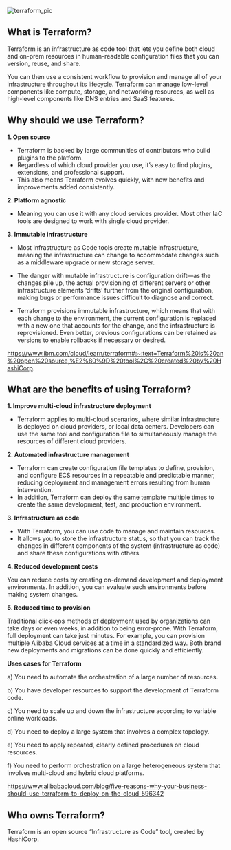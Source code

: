 ![terraform_pic](https://user-images.githubusercontent.com/105854053/176681612-fad1abd6-8066-44b6-b510-13fbf335f367.png)

## What is Terraform?

Terraform is an infrastructure as code tool that lets you define both cloud and on-prem resources in human-readable configuration files that you can version, reuse, and share. 

You can then use a consistent workflow to provision and manage all of your infrastructure throughout its lifecycle. Terraform can manage low-level components like compute, storage, and networking resources, as well as high-level components like DNS entries and SaaS features.

## Why should we use Terraform?

**1. Open source**

- Terraform is backed by large communities of contributors who build plugins to the platform. 
- Regardless of which cloud provider you use, it’s easy to find plugins, extensions, and professional support. 
- This also means Terraform evolves quickly, with new benefits and improvements added consistently.

**2. Platform agnostic** 

- Meaning you can use it with any cloud services provider. Most other IaC tools are designed to work with single cloud provider.

**3. Immutable infrastructure**

- Most Infrastructure as Code tools create mutable infrastructure, meaning the infrastructure can change to accommodate changes such as a middleware upgrade or new storage server. 

- The danger with mutable infrastructure is configuration drift—as the changes pile up, the actual provisioning of different servers or other infrastructure elements ‘drifts’ further from the original configuration, making bugs or performance issues difficult to diagnose and correct. 

- Terraform provisions immutable infrastructure, which means that with each change to the environment, the current configuration is replaced with a new one that accounts for the change, and the infrastructure is reprovisioned. Even better, previous configurations can be retained as versions to enable rollbacks if necessary or desired.

https://www.ibm.com/cloud/learn/terraform#:~:text=Terraform%20is%20an%20open%20source,%E2%80%9D%20tool%2C%20created%20by%20HashiCorp.

## What are the benefits of using Terraform?

**1. Improve multi-cloud infrastructure deployment**

- Terraform applies to multi-cloud scenarios, where similar infrastructure is deployed on cloud providers, or local data centers. Developers can use the same tool and configuration file to simultaneously manage the resources of different cloud providers.

**2. Automated infrastructure management**

- Terraform can create configuration file templates to define, provision, and configure ECS resources in a repeatable and predictable manner, reducing deployment and management errors resulting from human intervention. 
- In addition, Terraform can deploy the same template multiple times to create the same development, test, and production environment.

**3. Infrastructure as code**

- With Terraform, you can use code to manage and maintain resources. 
- It allows you to store the infrastructure status, so that you can track the changes in different components of the system (infrastructure as code) and share these configurations with others.

**4. Reduced development costs**

You can reduce costs by creating on-demand development and deployment environments. In addition, you can evaluate such environments before making system changes.

**5. Reduced time to provision**

Traditional click-ops methods of deployment used by organizations can take days or even weeks, in addition to being error-prone. With Terraform, full deployment can take just minutes. For example, you can provision multiple Alibaba Cloud services at a time in a standardized way. Both brand new deployments and migrations can be done quickly and efficiently.

**Uses cases for Terraform**

a) You need to automate the orchestration of a large number of resources.

b) You have developer resources to support the development of Terraform code.

c) You need to scale up and down the infrastructure according to variable online workloads.

d) You need to deploy a large system that involves a complex topology.

e) You need to apply repeated, clearly defined procedures on cloud resources.

f) You need to perform orchestration on a large heterogeneous system that involves multi-cloud and hybrid cloud platforms.

https://www.alibabacloud.com/blog/five-reasons-why-your-business-should-use-terraform-to-deploy-on-the-cloud_596342

## Who owns Terraform?

Terraform is an open source “Infrastructure as Code” tool, created by HashiCorp.


